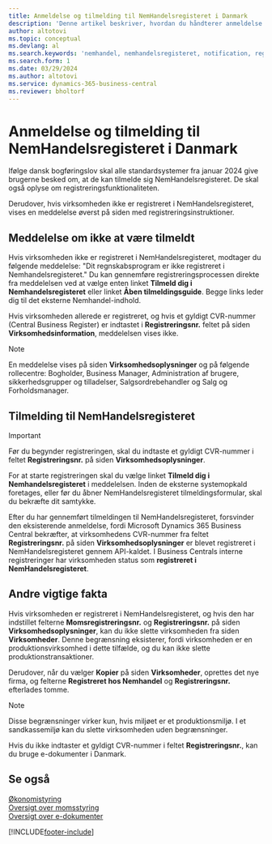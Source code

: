 ```yaml
---
title: Anmeldelse og tilmelding til NemHandelsregisteret i Danmark
description: 'Denne artikel beskriver, hvordan du håndterer anmeldelse og tilmelding til NemHandelsregisteret i Danmark.'
author: altotovi
ms.topic: conceptual
ms.devlang: al
ms.search.keywords: 'nemhandel, nemhandelsregisteret, notification, registration, denmark'
ms.search.form: 1
ms.date: 03/29/2024
ms.author: altotovi
ms.service: dynamics-365-business-central
ms.reviewer: bholtorf
---
```


# Anmeldelse og tilmelding til NemHandelsregisteret i Danmark

Ifølge dansk bogføringslov skal alle standardsystemer fra januar 2024 give brugerne besked om, at de kan tilmelde sig NemHandelsregisteret. De skal også oplyse om registreringsfunktionaliteten.

Derudover, hvis virksomheden ikke er registreret i NemHandelsregisteret, vises en meddelelse øverst på siden med registreringsinstruktioner.

## Meddelelse om ikke at være tilmeldt

Hvis virksomheden ikke er registreret i NemHandelsregisteret, modtager du følgende meddelelse: "Dit regnskabsprogram er ikke registreret i Nemhandelsregisteret." Du kan gennemføre registreringsprocessen direkte fra meddelelsen ved at vælge enten linket **Tilmeld dig i Nemhandelsregisteret** eller linket **Åben tilmeldingsguide**. Begge links leder dig til det eksterne Nemhandel-indhold.

Hvis virksomheden allerede er registreret, og hvis et gyldigt CVR-nummer (Central Business Register) er indtastet i **Registreringsnr.** feltet på siden **Virksomhedsinformation**, meddelelsen vises ikke.

> [!NOTE]
> En meddelelse vises på siden **Virksomhedsoplysninger** og på følgende rollecentre: Bogholder, Business Manager, Administration af brugere, sikkerhedsgrupper og tilladelser, Salgsordrebehandler og Salg og Forholdsmanager.

## Tilmelding til NemHandelsregisteret 

> [!IMPORTANT]
> Før du begynder registreringen, skal du indtaste et gyldigt CVR-nummer i feltet **Registreringsnr.** på siden **Virksomhedsoplysninger**.

For at starte registreringen skal du vælge linket **Tilmeld dig i Nemhandelsregisteret** i meddelelsen. Inden de eksterne systemopkald foretages, eller før du åbner NemHandelsregisteret tilmeldingsformular, skal du bekræfte dit samtykke.

Efter du har gennemført tilmeldingen til NemHandelsregisteret, forsvinder den eksisterende anmeldelse, fordi Microsoft Dynamics 365 Business Central bekræfter, at virksomhedens CVR-nummer fra feltet **Registreringsnr.** på siden **Virksomhedsoplysninger** er blevet registreret i NemHandelsregisteret gennem API-kaldet. I Business Centrals interne registreringer har virksomheden status som **registreret i NemHandelsregisteret**.

## Andre vigtige fakta

Hvis virksomheden er registreret i NemHandelsregisteret, og hvis den har indstillet felterne **Momsregistreringsnr.** og **Registreringsnr.** på siden **Virksomhedsoplysninger**, kan du ikke slette virksomheden fra siden **Virksomheder**. Denne begrænsning eksisterer, fordi virksomheden er en produktionsvirksomhed i dette tilfælde, og du kan ikke slette produktionstransaktioner.

Derudover, når du vælger **Kopier** på siden **Virksomheder**, oprettes det nye firma, og felterne **Registreret hos Nemhandel** og **Registreringsnr.** efterlades tomme.

> [!NOTE]
> Disse begrænsninger virker kun, hvis miljøet er et produktionsmiljø. I et sandkassemiljø kan du slette virksomheden uden begrænsninger. 
>
> Hvis du ikke indtaster et gyldigt CVR-nummer i feltet **Registreringsnr.**, kan du bruge e-dokumenter i Danmark.

## Se også

[Økonomistyring](../../finance.md)  
[Oversigt over momsstyring](../../finance-manage-vat.md)  
[Oversigt over e-dokumenter](../../finance-edocuments-overview.md)

[!INCLUDE[footer-include](../../includes/footer-banner.md)]
